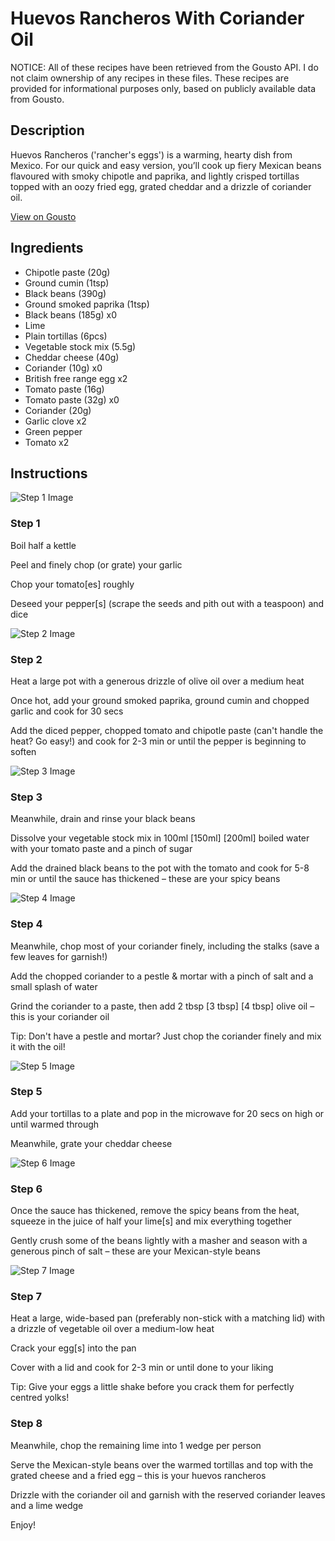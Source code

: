# Huevos Rancheros With Coriander Oil

NOTICE: All of these recipes have been retrieved from the Gousto API. I do not claim ownership of any recipes in these files. These recipes are provided for informational purposes only, based on publicly available data from Gousto.

## Description

Huevos Rancheros ('rancher's eggs') is a warming, hearty dish from Mexico. For our quick and easy version, you’ll cook up fiery Mexican beans flavoured with smoky chipotle and paprika, and lightly crisped tortillas topped with an oozy fried egg, grated cheddar and a drizzle of coriander oil.

[View on Gousto](https://www.gousto.co.uk/recipes/cookbook/huevos-rancheros-with-coriander-oil)

## Ingredients

- Chipotle paste (20g)
- Ground cumin (1tsp)
- Black beans (390g)
- Ground smoked paprika (1tsp)
- Black beans (185g) x0
- Lime
- Plain tortillas (6pcs)
- Vegetable stock mix (5.5g)
- Cheddar cheese (40g)
- Coriander (10g) x0
- British free range egg x2
- Tomato paste (16g)
- Tomato paste (32g) x0
- Coriander (20g)
- Garlic clove x2
- Green pepper
- Tomato x2

## Instructions

![Step 1 Image](https://production-media.gousto.co.uk/cms/recipe-step-image/step-1-1654600728434-x200.jpg)

### Step 1

Boil half a kettle

Peel and finely chop (or grate) your garlic

Chop your tomato[es] roughly

Deseed your pepper[s] (scrape the seeds and pith out with a teaspoon) and dice

![Step 2 Image](https://production-media.gousto.co.uk/cms/recipe-step-image/step-2-1654600736312-x200.jpg)

### Step 2

Heat a large pot with a generous drizzle of olive oil over a medium heat

Once hot, add your ground smoked paprika, ground cumin and chopped garlic and cook for 30 secs

Add the diced pepper, chopped tomato and chipotle paste (can't handle the heat? Go easy!) and cook for 2-3 min or until the pepper is beginning to soften

![Step 3 Image](https://production-media.gousto.co.uk/cms/recipe-step-image/step-3-1654600740884-x200.jpg)

### Step 3

Meanwhile, drain and rinse your black beans

Dissolve your vegetable stock mix in 100ml <span class="text-purple">[150ml] </span><span class="text-danger">[200ml]</span> boiled water with your tomato paste and a pinch of sugar

Add the drained black beans to the pot with the tomato and cook for 5-8 min or until the sauce has thickened – these are your spicy beans

![Step 4 Image](https://production-media.gousto.co.uk/cms/recipe-step-image/step-4-1654600743324-x200.jpg)

### Step 4

Meanwhile, chop most of your coriander finely, including the stalks (save a few leaves for garnish!)

Add the chopped coriander to a pestle & mortar with a pinch of salt and a small splash of water

Grind the coriander to a paste, then add 2 tbsp <span class="text-purple">[3 tbsp]</span><span class="text-danger"> [4 tbsp]</span> olive oil – this is your coriander oil

Tip: Don't have a pestle and mortar? Just chop the coriander finely and mix it with the oil!

![Step 5 Image](https://production-media.gousto.co.uk/cms/recipe-step-image/step-5-1654600748965-x200.jpg)

### Step 5

Add your tortillas to a plate and pop in the microwave for 20 secs on high or until warmed through

Meanwhile, grate your cheddar cheese

![Step 6 Image](https://production-media.gousto.co.uk/cms/recipe-step-image/step-6-1654600751219-x200.jpg)

### Step 6

Once the sauce has thickened, remove the spicy beans from the heat, squeeze in the juice of half your lime[s] and mix everything together

Gently crush some of the beans lightly with a masher and season with a generous pinch of salt – these are your Mexican-style beans

![Step 7 Image](https://production-media.gousto.co.uk/cms/recipe-step-image/step-7-1654600753558-x200.jpg)

### Step 7

Heat a large, wide-based pan (preferably non-stick with a matching lid) with a drizzle of vegetable oil over a medium-low heat

Crack your egg[s] into the pan

Cover with a lid and cook for 2-3 min or until done to your liking

Tip: Give your eggs a little shake before you crack them for perfectly centred yolks!

### Step 8

Meanwhile, chop the remaining lime into 1 wedge per person

Serve the Mexican-style beans over the warmed tortillas and top with the grated cheese and a fried egg – this is your huevos rancheros

Drizzle with the coriander oil and garnish with the reserved coriander leaves and a lime wedge

Enjoy!

